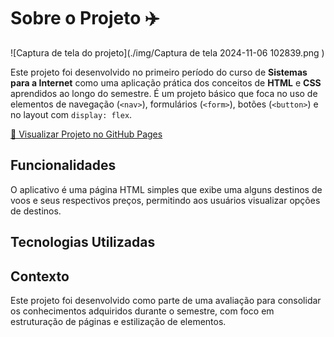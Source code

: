 # Sobre o Projeto ✈️

![Captura de tela do projeto](./img/Captura de tela 2024-11-06 102839.png )


Este projeto foi desenvolvido no primeiro período do curso de **Sistemas para a Internet** como uma aplicação prática dos conceitos de **HTML** e **CSS** aprendidos ao longo do semestre. É um projeto básico que foca no uso de elementos de navegação (`<nav>`), formulários (`<form>`), botões (`<button>`) e no layout com `display: flex`.

[🔗 Visualizar Projeto no GitHub Pages](https://luanabolino.github.io/projeto2_web1/)

## Funcionalidades
O aplicativo é uma página HTML simples que exibe uma alguns destinos de voos e seus respectivos preços, permitindo aos usuários visualizar opções de destinos.

## Tecnologias Utilizadas


## Contexto
Este projeto foi desenvolvido como parte de uma avaliação para consolidar os conhecimentos adquiridos durante o semestre, com foco em estruturação de páginas e estilização de elementos.


